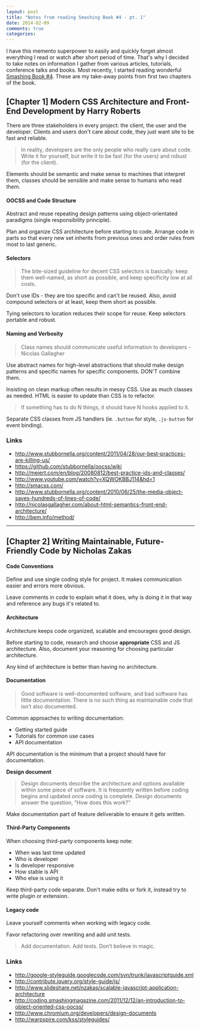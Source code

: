 ```yaml
---
layout: post
title: "Notes from reading Smashing Book #4 - pt. 1"
date: 2014-02-09
comments: true
categories: 
---
```


I have this memento superpower to easily and quickly forget almost everything I read or watch after short period of time. That's why I decided to take notes on information I gather from various articles, tutorials, conference talks and books. Most recently, I started reading wonderful [Smashing Book #4](https://shop.smashingmagazine.com/smashing-book-4-ebooks.html). These are my take-away points from first two chapters of the book.

<!-- more -->

## [Chapter 1] Modern CSS Architecture and Front-End Development by Harry Roberts

There are three stakeholders in every project: the client, the user and the developer. Clients and users don't care about code, they just want site to be fast and reliable. 

> In reality, developers are the only people who really care about code. Write it for yourself, but write it to be fast (for the users) and robust (for
the client).

Elements should be semantic and make sense to machines that interpret them, classes should be sensible and make sense to humans who read them. 

#### OOCSS and Code Structure

Abstract and reuse repeating design patterns using object-orientated paradigms (single responsibility principle).

Plan and organize CSS architecture before starting to code. Arrange code in parts so that every new set inherits from previous ones and order rules from most to last generic.

#### Selectors

> The bite-sized guideline for decent CSS selectors is basically: keep them well-named, as short as possible, and keep specificity low at all costs.

Don't use IDs - they are too specific and can't be reused. Also, avoid compound selectors or at least, keep them short as possible.

Tying selectors to location reduces their scope for reuse. Keep selectors portable and robust. 

#### Naming and Verbosity

> Class names should communicate useful information to developers - Nicolas Gallagher

Use abstract names for high-level abstractions that should make design patterns and specific names for specific components. DON'T combine them.

Insisting on clean markup often results in messy CSS. Use as much classes as needed. HTML is easier to update than CSS is to refactor.

> If something has to do N things, it should have N hooks applied to it.

Separate CSS classes from JS handlers (ie. `.button` for style, `.js-button` for event binding).

### Links

- <http://www.stubbornella.org/content/2011/04/28/our-best-practices-are-killing-us/>
- <https://github.com/stubbornella/oocss/wiki>
- <http://meiert.com/en/blog/20080812/best-practice-ids-and-classes/>
- <http://www.youtube.com/watch?v=XQWOKBBJ114&hd=1>
- <http://smacss.com/>
- <http://www.stubbornella.org/content/2010/06/25/the-media-object-saves-hundreds-of-lines-of-code/>
- <http://nicolasgallagher.com/about-html-semantics-front-end-architecture/>
- <http://bem.info/method/>

----

## [Chapter 2] Writing Maintainable, Future-Friendly Code by Nicholas Zakas

#### Code Conventions

Define and use single coding style for project. It makes communication easier and errors more obvious.

Leave comments in code to explain what it does, why is doing it in that way and reference any bugs it's related to.

#### Architecture

Architecture keeps code organized, scalable and encourages good design.

Before starting to code, research and choose **appropriate** CSS and JS architecture. Also, document your reasoning for choosing particular architecture.

Any kind of architecture is better than having no architecture.

#### Documentation

> Good software is well-documented software, and bad software has little documentation. There is no such thing as maintainable code that isn’t also documented.

Common approaches to writing documentation:

- Getting started guide
- Tutorials for common use cases
- API documentation

API documentation is the minimum that a project should have for documentation.

**Design document**

> Design documents describe the architecture and options available within
some piece of software. It is frequently written before coding begins and
updated once coding is complete. Design documents answer the question,
“How does this work?”

Make documentation part of feature deliverable to ensure it gets written.

#### Third-Party Components

When choosing third-party components keep note:

- When was last time updated
- Who is developer
- Is developer responsive
- How stable is API
- Who else is using it

Keep third-party code separate. Don't make edits or fork it, instead try to write plugin or extension.

#### Legacy code

Leave yourself comments when working with legacy code.

Favor refactoring over rewriting and add unit tests.

> Add documentation. Add tests. Don’t believe in magic.

### Links

- <http://google-styleguide.googlecode.com/svn/trunk/javascriptguide.xml>
- <http://contribute.jquery.org/style-guide/js/>
- <http://www.slideshare.net/nzakas/scalable-javascript-application-architecture>
- <http://coding.smashingmagazine.com/2011/12/12/an-introduction-to-object-oriented-css-oocss/>
- <http://www.chromium.org/developers/design-documents>
- <http://warpspire.com/kss/styleguides/>
